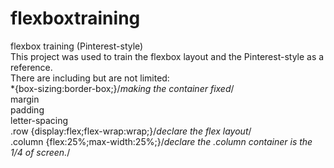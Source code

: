 # flexboxtraining
flexbox training (Pinterest-style) <br>
This project was used to train the flexbox layout and the Pinterest-style as a reference.<br>
There are including but are not limited:<br>
*{box-sizing:border-box;}/*making the container fixed*/<br>
margin<br>
padding<br>
letter-spacing<br>
.row {display:flex;flex-wrap:wrap;}/*declare the flex layout*/<br>
.column {flex:25%;max-width:25%;}/*declare the .column container is the 1/4 of screen.*/


